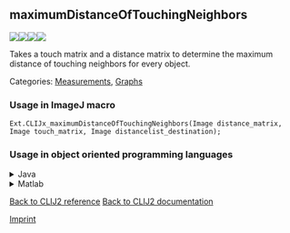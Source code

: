 ## maximumDistanceOfTouchingNeighbors
<img src="images/mini_empty_logo.png"/><img src="images/mini_empty_logo.png"/><img src="images/mini_clijx_logo.png"/><img src="images/mini_empty_logo.png"/>

Takes a touch matrix and a distance matrix to determine the maximum distance of touching neighbors for every object.

Categories: [Measurements](https://clij.github.io/clij2-docs/reference__measurement), [Graphs](https://clij.github.io/clij2-docs/reference__graph)

### Usage in ImageJ macro
```
Ext.CLIJx_maximumDistanceOfTouchingNeighbors(Image distance_matrix, Image touch_matrix, Image distancelist_destination);
```


### Usage in object oriented programming languages



<details>

<summary>
Java
</summary>
<pre class="highlight">// init CLIJ and GPU
import net.haesleinhuepf.clijx.CLIJx;
import net.haesleinhuepf.clij.clearcl.ClearCLBuffer;
CLIJx clijx = CLIJx.getInstance();

// get input parameters
ClearCLBuffer distance_matrix = clijx.push(distance_matrixImagePlus);
ClearCLBuffer touch_matrix = clijx.push(touch_matrixImagePlus);
distancelist_destination = clijx.create(distance_matrix);
</pre>

<pre class="highlight">
// Execute operation on GPU
clijx.maximumDistanceOfTouchingNeighbors(distance_matrix, touch_matrix, distancelist_destination);
</pre>

<pre class="highlight">
// show result
distancelist_destinationImagePlus = clijx.pull(distancelist_destination);
distancelist_destinationImagePlus.show();

// cleanup memory on GPU
clijx.release(distance_matrix);
clijx.release(touch_matrix);
clijx.release(distancelist_destination);
</pre>

</details>



<details>

<summary>
Matlab
</summary>
<pre class="highlight">% init CLIJ and GPU
clijx = init_clatlabx();

% get input parameters
distance_matrix = clijx.pushMat(distance_matrix_matrix);
touch_matrix = clijx.pushMat(touch_matrix_matrix);
distancelist_destination = clijx.create(distance_matrix);
</pre>

<pre class="highlight">
% Execute operation on GPU
clijx.maximumDistanceOfTouchingNeighbors(distance_matrix, touch_matrix, distancelist_destination);
</pre>

<pre class="highlight">
% show result
distancelist_destination = clijx.pullMat(distancelist_destination)

% cleanup memory on GPU
clijx.release(distance_matrix);
clijx.release(touch_matrix);
clijx.release(distancelist_destination);
</pre>

</details>



[Back to CLIJ2 reference](https://clij.github.io/clij2-docs/reference)
[Back to CLIJ2 documentation](https://clij.github.io/clij2-docs)

[Imprint](https://clij.github.io/imprint)

